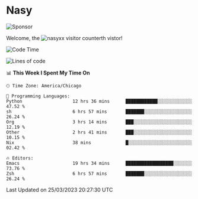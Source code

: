 # Nasy

<!--
<p align="center">
<img height="200" src="https://github-readme-stats.vercel.app/api?username=nasyxx&count_private=true&show_icons=true&theme=dracula&include_all_commits=true"/>
<img height="200" src="https://github-readme-stats.vercel.app/api/top-langs/?username=nasyxx&theme=dracula&hide=html,jupyter+notebook&count_private=true&show_icons=true"/>
</p>

  
----------------
-->

![Sponsor](https://img.shields.io/static/v1.svg?label=Sponsor&message=%E2%9D%A4&logo=GitHub&style=flat&color=pink)
 
Welcome, the ![nasyxx visitor counter](https://count.getloli.com/get/@nasyxx?theme=rule34)th vistor!
 
<!--START_SECTION:waka-->
![Code Time](http://img.shields.io/badge/Code%20Time-3%2C313%20hrs%2040%20mins-blue)

![Lines of code](https://img.shields.io/badge/From%20Hello%20World%20I%27ve%20Written-6.2%20million%20lines%20of%20code-blue)

📊 **This Week I Spent My Time On** 

```text
🕑︎ Time Zone: America/Chicago

💬 Programming Languages: 
Python                   12 hrs 36 mins      ████████████░░░░░░░░░░░░░   47.52 % 
sh                       6 hrs 57 mins       ███████░░░░░░░░░░░░░░░░░░   26.24 % 
Org                      3 hrs 14 mins       ███░░░░░░░░░░░░░░░░░░░░░░   12.19 % 
Other                    2 hrs 41 mins       ███░░░░░░░░░░░░░░░░░░░░░░   10.15 % 
Nix                      38 mins             █░░░░░░░░░░░░░░░░░░░░░░░░   02.42 % 

🔥 Editors: 
Emacs                    19 hrs 34 mins      ██████████████████░░░░░░░   73.76 % 
Zsh                      6 hrs 57 mins       ███████░░░░░░░░░░░░░░░░░░   26.24 % 
```


 Last Updated on 25/03/2023 20:27:30 UTC
<!--END_SECTION:waka-->

<!-- ![visitors](https://visitor-badge.laobi.icu/badge?page_id=nasyxx.nasyxx) -->
